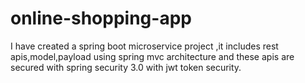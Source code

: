 # online-shopping-app
I have created a spring boot microservice project ,it includes rest apis,model,payload using spring mvc architecture and these apis are secured with spring security 3.0 with jwt token security.
